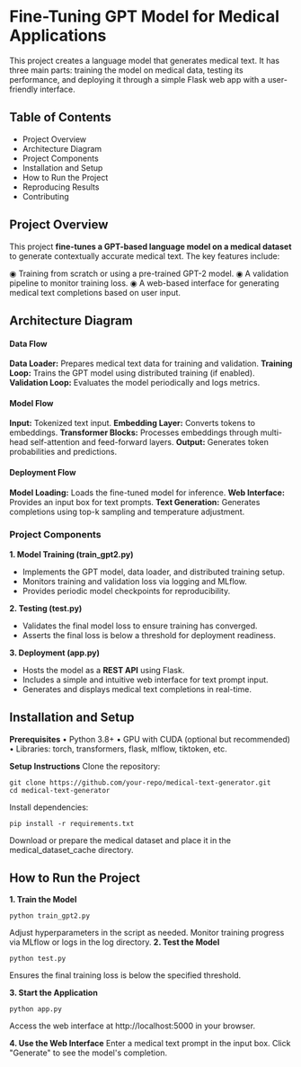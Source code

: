 # Fine-Tuning GPT Model for Medical Applications

This project creates a language model that generates medical text. It has three main parts: training the model on medical data, testing its performance, and deploying it through a simple Flask web app with a user-friendly interface.

## Table of Contents
- Project Overview
- Architecture Diagram
- Project Components
- Installation and Setup
- How to Run the Project
- Reproducing Results
- Contributing

## Project Overview
This project **fine-tunes a GPT-based language model on a medical dataset** to generate contextually accurate medical text. The key features include:

◉ Training from scratch or using a pre-trained GPT-2 model.
◉ A validation pipeline to monitor training loss.
◉ A web-based interface for generating medical text completions based on user input.

## Architecture Diagram
#### Data Flow
**Data Loader:** Prepares medical text data for training and validation.
**Training Loop:** Trains the GPT model using distributed training (if enabled).
**Validation Loop:** Evaluates the model periodically and logs metrics.

#### Model Flow
**Input:** Tokenized text input.
**Embedding Layer:** Converts tokens to embeddings.
**Transformer Blocks:** Processes embeddings through multi-head self-attention and feed-forward layers.
**Output:** Generates token probabilities and predictions.

#### Deployment Flow
**Model Loading:** Loads the fine-tuned model for inference.
**Web Interface:** Provides an input box for text prompts.
**Text Generation:** Generates completions using top-k sampling and temperature adjustment.

### Project Components
**1. Model Training (train_gpt2.py)**
- Implements the GPT model, data loader, and distributed training setup.
- Monitors training and validation loss via logging and MLflow.
- Provides periodic model checkpoints for reproducibility.
  
**2. Testing (test.py)**
- Validates the final model loss to ensure training has converged.
- Asserts the final loss is below a threshold for deployment readiness.

**3. Deployment (app.py)**
- Hosts the model as a **REST API** using Flask.
- Includes a simple and intuitive web interface for text prompt input.
- Generates and displays medical text completions in real-time.

## Installation and Setup
**Prerequisites**
• Python 3.8+
• GPU with CUDA (optional but recommended)
• Libraries: torch, transformers, flask, mlflow, tiktoken, etc.

**Setup Instructions**
Clone the repository:
```
git clone https://github.com/your-repo/medical-text-generator.git
cd medical-text-generator
```
Install dependencies:
```
pip install -r requirements.txt
```

Download or prepare the medical dataset and place it in the medical_dataset_cache directory.

## How to Run the Project
**1. Train the Model**
```
python train_gpt2.py
```
Adjust hyperparameters in the script as needed.
Monitor training progress via MLflow or logs in the log directory.
**2. Test the Model**
```
python test.py
```
Ensures the final training loss is below the specified threshold.

**3. Start the Application**
```
python app.py
```
Access the web interface at http://localhost:5000 in your browser.

**4. Use the Web Interface**
Enter a medical text prompt in the input box.
Click "Generate" to see the model's completion.
